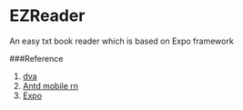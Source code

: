 # EZReader
An easy txt book reader which is based on Expo framework

###Reference
1. [dva](https://github.com/dvajs/dva)
2. [Antd mobile rn](https://github.com/ant-design/ant-design-mobile-rn)
3. [Expo](https://github.com/expo/expo)

